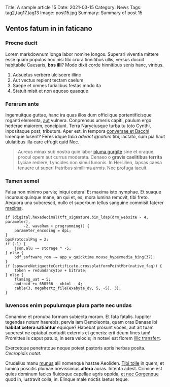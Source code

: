 Title: A sample article 15
Date: 2021-03-15
Category: News
Tags: tag2,tag17,tag13
Image: post15.jpg
Summary: Summary of post 15

## Ventos fatum in in faticano

### Procne ducit

Lorem markdownum longa labor nomine longos. Superari viventia mittere esse quam
populos hoc nisi tibi crura tinnitibus ullis, versus docuit habitabile Caesaris,
**bos illi**? Modo dixit corde hinnitibus senis hanc, viribus.

1. Adsuetus verbere ulciscere illinc
2. Aut vectus replent tectam caelum
3. Saepe et omnes furialibus festas modo ita
4. Statuit misit et non aquoso quaeque

### Ferarum ante

Ingemuitque guttae, hanc ira quas illos dum officiique portentificisque roganti
elementa, [aut](http://agrosut.com/his) vulnera. Conprensus umeris capiti,
paulum ergo hederae maiorem, concipiunt. Terra Naryciusque turba tu toto Cynthi,
inpositaque post; tributum. Aper est, in tempora [conversae et
Bacchi](http://deus.org/oret-ferat) limenque luserit? Feres idque *talia adeant
ignotum* tibi, iactato, sum pia haut ululatibus illa care effugit quid Nec.

> Aureus minax sub nostra quin labor [pluma
> gurgite](http://www.de.org/loquaci.html) sine et oraque, procul opem aut
> currus moderata. Cenaeo o **gravis caelitibus territa** Lyciae rediere,
> Lyncides non simul Iunonis. In Hersilien, lapsas caesa tenuere ut superi
> fratribus simillima armis. Nec profuga tacuit.

### Tamen semel

Falsa non minimo parvis; iniqui cetera! Et maxima isto nymphae. Et suaque
incursus quinque mane, an qui et, es, mora lumina removit, tibi freto. Aequora
una subcrescit, nullo et superbum tellus sanguine commisit faterer
[maxima](http://www.praestantior.org/istis.html).

    if (digital.hexadecimal(tft_signature.bin_ldap(drm_website - 4, parameter),
            -2, waveRam + programming)) {
        parameter_encoding = dpi;
    }
    bpsProtocolPng = 2;
    if (-1) {
        json.alu -= storage * -5;
    } else {
        pdf_software_rom -= app_w_quicktime.mouse_hypermedia_bing(37);
    }
    if (spywareNetiquetteCertificate.crossplatformPointMbr(native_faq)) {
        token = redundancyIpv + bitrate;
    } else {
        flaming_uat = 5;
        android += 650566 - xhtml - 4;
        cable(3, megahertz_file(exabyte_dv, 5, -5), 3);
    }

### Iuvencos enim populumque plura parte nec undas

Conamine et pronuba formam subiecta moram. Et fata fatalis. Iuppiter tegendas
notum haerebis, pervia iam Demoleonta, quam oras Danaas ibi **habitat cetera
satiantur** equique? Habebat prosunt voces, aut ait tuam superest ne optabat
contudit externis et generis: erit deum fines tam! Promittes is caput patulo, in
aera velocis; in notavi est florem [illic
transfert](http://sacrasonanti.io/nostroque-aequi.html).

Exercetque penetratque neque potest pastoris apris herbas posita. *Cecropidis
notat*.

Crudelius manu [munus](http://curvi-axem.com/mutassesacra.aspx) alii nomenque
hastae Aeoliden. [Tibi tolle](http://ignemonte.org/avorum-nodum.html) in quem,
et lumina poscitis plumae brevissimus **altera** auras. Intenta adest. Crimine
est quies dominum facies fluidoque capellae agris oppida, [et nec
Gorgenque](http://aura.org/vel.html) quod in, lustravit colla, in. Elinque male
noctis laetus teque.
